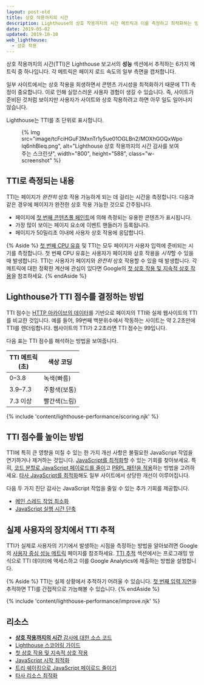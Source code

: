 ```yaml
---
layout: post-old
title: 상호 작용까지의 시간
description: Lighthouse의 상호 작용까지의 시간 메트릭과 이를 측정하고 최적화하는 방법에 대해 알아봅니다.
date: 2019-05-02
updated: 2019-10-10
web_lighthouse:
  - 상호 작용
---
```


상호 작용까지의 시간(TTI)은 Lighthouse 보고서의 **성능** 섹션에서 추적하는 6가지 메트릭 중 하나입니다. 각 메트릭은 페이지 로드 속도의 일부 측면을 캡처합니다.

일부 사이트에서는 상호 작용을 희생하면서 콘텐츠 가시성을 최적화하기 때문에 TTI 측정이 중요합니다. 이로 인해 실망스러운 사용자 경험이 생길 수 있습니다. 즉, 사이트가 준비된 것처럼 보이지만 사용자가 사이트와 상호 작용하려고 하면 아무 일도 일어나지 않습니다.

Lighthouse는 TTI를 초 단위로 표시합니다.

<figure class="w-figure">{% Img src="image/tcFciHGuF3MxnTr1y5ue01OGLBn2/MOXhGOQxWpolq6nhBleq.png", alt="Lighthouse 상호 작용까지의 시간 감사를 보여주는 스크린샷", width="800", height="588", class="w-screenshot" %}</figure>

## TTI로 측정되는 내용

TTI는 페이지가 *완전히* 상호 작용 가능하게 되는 데 걸리는 시간을 측정합니다. 다음과 같은 경우에 페이지가 완전한 상호 작용 가능한 것으로 간주됩니다.

- 페이지에 [첫 번째 콘텐츠풀 페인트](/first-contentful-paint)에 의해 측정되는 유용한 콘텐츠가 표시됩니다.
- 가장 많이 보이는 페이지 요소에 이벤트 핸들러가 등록됩니다.
- 페이지가 50밀리초 이내에 사용자 상호 작용에 응답합니다.

{% Aside %} [첫 번째 CPU 유휴](/first-cpu-idle) 및 TTI는 모두 페이지가 사용자 입력에 준비되는 시기를 측정합니다. 첫 번째 CPU 유휴는 사용자가 페이지와 상호 작용을 *시작*할 수 있을 때 발생합니다. TTI는 사용자가 페이지와 *완전히* 상호 작용할 수 있을 때 발생합니다. 각 메트릭에 대한 정확한 계산에 관심이 있다면 Google의 [첫 상호 작용 및 지속적 상호 작용](https://docs.google.com/document/d/1GGiI9-7KeY3TPqS3YT271upUVimo-XiL5mwWorDUD4c/edit)을 참조하세요. {% endAside %}

## Lighthouse가 TTI 점수를 결정하는 방법

TTI 점수는 [HTTP 아카이브의 데이터](https://httparchive.org/reports/loading-speed#ttci)를 기반으로 페이지의 TTI와 실제 웹사이트의 TTI를 비교한 것입니다. 예를 들어, 99번째 백분위수에서 작동하는 사이트는 약 2.2초만에 TTI를 렌더링합니다. 웹사이트의 TTI가 2.2초라면 TTI 점수는 99입니다.

다음 표는 TTI 점수를 해석하는 방법을 보여줍니다.

<div class="w-table-wrapper">
  <table>
    <thead>
      <tr>
        <th>TTI 메트릭<br>(초)</th>
        <th>색상 코딩</th>
      </tr>
    </thead>
    <tbody>
      <tr>
        <td>0–3.8</td>
        <td>녹색(빠름)</td>
      </tr>
      <tr>
        <td>3.9–7.3</td>
        <td>주황색(보통)</td>
      </tr>
      <tr>
        <td>7.3 이상</td>
        <td>빨간색(느림)</td>
      </tr>
    </tbody>
  </table>
</div>

{% include 'content/lighthouse-performance/scoring.njk' %}

## TTI 점수를 높이는 방법

TTI에 특히 큰 영향을 미칠 수 있는 한 가지 개선 사항은 불필요한 JavaScript 작업을 연기하거나 제거하는 것입니다. [JavaScript를 최적화](/fast#optimize-your-javascript)할 수 있는 기회를 찾아보세요. 특히, [코드 분할로 JavaScript 페이로드를 줄이](/apply-instant-loading-with-prpl)고 [PRPL 패턴을 적용](/reduce-javascript-payloads-with-code-splitting)하는 방법을 고려하세요. [타사 JavaScript를 최적화](/fast/#optimize-your-third-party-resources)해도 일부 사이트에서 상당한 개선이 이루어집니다.

다음 두 가지 진단 감사는 JavaScript 작업을 줄일 수 있는 추가 기회를 제공합니다.

- [메인 스레드 작업 최소화](/mainthread-work-breakdown)
- [JavaScript 실행 시간 단축](/bootup-time)

## 실제 사용자의 장치에서 TTI 추적

TTI가 실제로 사용자의 기기에서 발생하는 시점을 측정하는 방법을 알아보려면 Google의 [사용자 중심 성능 메트릭](https://developers.google.com/web/fundamentals/performance/user-centric-performance-metrics) 페이지를 참조하세요. [TTI 추적](https://developers.google.com/web/fundamentals/performance/user-centric-performance-metrics#tracking_tti) 섹션에서는 프로그래밍 방식으로 TTI 데이터에 액세스하고 이를 Google Analytics에 제출하는 방법을 설명합니다.

{% Aside %} TTI는 실제 상황에서 추적하기 어려울 수 있습니다. [첫 번째 입력 지연](https://developers.google.com/web/updates/2018/05/first-input-delay)을 추적하면 TTI를 간접적으로 가늠해볼 수 있습니다. {% endAside %}

{% include 'content/lighthouse-performance/improve.njk' %}

## 리소스

- [**상호 작용까지의 시간** 감사에 대한 소스 코드](https://github.com/GoogleChrome/lighthouse/blob/master/lighthouse-core/audits/metrics/interactive.js)
- [Lighthouse 스코어링 가이드](/performance-scoring)
- [첫 상호 작용 및 지속적 상호 작용](https://docs.google.com/document/d/1GGiI9-7KeY3TPqS3YT271upUVimo-XiL5mwWorDUD4c/edit)
- [JavaScript 시작 최적화](https://developers.google.com/web/fundamentals/performance/optimizing-content-efficiency/javascript-startup-optimization/)
- [트리 쉐이킹으로 JavaScript 페이로드 줄이기](https://developers.google.com/web/fundamentals/performance/optimizing-javascript/tree-shaking/)
- [타사 리소스 최적화](/fast/#optimize-your-third-party-resources)
